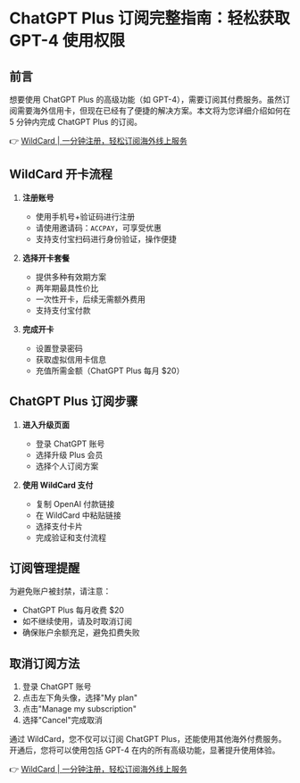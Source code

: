 # ChatGPT Plus 订阅完整指南：轻松获取 GPT-4 使用权限

## 前言

想要使用 ChatGPT Plus 的高级功能（如 GPT-4），需要订阅其付费服务。虽然订阅需要海外信用卡，但现在已经有了便捷的解决方案。本文将为您详细介绍如何在 5 分钟内完成 ChatGPT Plus 的订阅。

👉 [WildCard | 一分钟注册，轻松订阅海外线上服务](https://bit.ly/bewildcard)

## WildCard 开卡流程

1. **注册账号**
   - 使用手机号+验证码进行注册
   - 请使用邀请码：`ACCPAY`，可享受优惠
   - 支持支付宝扫码进行身份验证，操作便捷

2. **选择开卡套餐**
   - 提供多种有效期方案
   - 两年期最具性价比
   - 一次性开卡，后续无需额外费用
   - 支持支付宝付款

3. **完成开卡**
   - 设置登录密码
   - 获取虚拟信用卡信息
   - 充值所需金额（ChatGPT Plus 每月 $20）

## ChatGPT Plus 订阅步骤

1. **进入升级页面**
   - 登录 ChatGPT 账号
   - 选择升级 Plus 会员
   - 选择个人订阅方案

2. **使用 WildCard 支付**
   - 复制 OpenAI 付款链接
   - 在 WildCard 中粘贴链接
   - 选择支付卡片
   - 完成验证和支付流程

## 订阅管理提醒

为避免账户被封禁，请注意：
- ChatGPT Plus 每月收费 $20
- 如不继续使用，请及时取消订阅
- 确保账户余额充足，避免扣费失败

## 取消订阅方法

1. 登录 ChatGPT 账号
2. 点击左下角头像，选择"My plan"
3. 点击"Manage my subscription"
4. 选择"Cancel"完成取消

通过 WildCard，您不仅可以订阅 ChatGPT Plus，还能使用其他海外付费服务。开通后，您将可以使用包括 GPT-4 在内的所有高级功能，显著提升使用体验。

👉 [WildCard | 一分钟注册，轻松订阅海外线上服务](https://bit.ly/bewildcard)
